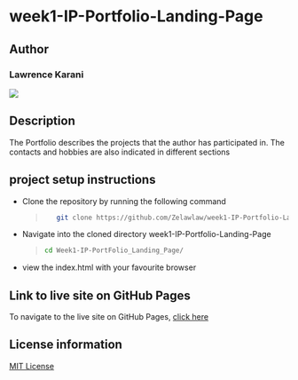 # week1-IP-Portfolio-Landing-Page

## Author

### Lawrence Karani

[![](https://media-exp1.licdn.com/dms/image/C4D03AQF3QG2yD07S2A/profile-displayphoto-shrink_400_400/0/1641296434816?e=1668038400&v=beta&t=MHiQgdsfFWHAcO6Y8jwPyVf5zphHYtKPqC0ynTwI2m0)](https://www.linkedin.com/in/lawrencekarani/)

## Description

The Portfolio describes the projects that the author has participated in. The contacts and hobbies are also indicated in different sections

## project setup instructions

- Clone the repository by running the following command
  > ```sh
  >    git clone https://github.com/Zelawlaw/week1-IP-Portfolio-Landing-Page.git
  > ```
- Navigate into the cloned directory week1-IP-Portfolio-Landing-Page
  > ```sh
  > cd Week1-IP-PortFolio_Landing_Page/
  > ```
- view the index.html with your favourite browser

## Link to live site on GitHub Pages

To navigate to the live site on GitHub Pages, [click here](https://zelawlaw.github.io/week1-IP-Portfolio-Landing-Page.)

## License information

[MIT License](https://github.com/nishanths/license/blob/master/LICENSE)
